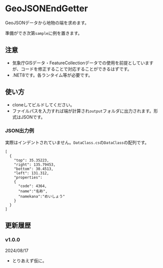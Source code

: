 # GeoJSONEndGetter
GeoJSONデータから地物の端を求めます。

準備ができ次第`sample`に例を置きます。


## 注意
- 気象庁GISデータ・FeatureCollectionデータでの使用を前提としていますが、コードを修正することで対応することができるはずです。
- .NET8です。各ランタイム等が必要です。

## 使い方
- cloneしてビルドしてください。
- ファイルパスを入力すれば端が計算され`output`フォルダに出力されます。形式はJSONです。

### JSON出力例
実際はインデントされていません。`DataClass.cs`の`DataClass`の配列です。
```JSON:出力内容例
[
  {
    "top": 35.35223,
    "right": 135.79453,
    "bottom": 30.4513,
    "left": 131.312,
    "properties":
    {
      "code": 4364,
      "name":"名称",
      "namekana":"めいしょう"
    }
  }
]
```

## 更新履歴
### v1.0.0
2024/08/17
- とりあえず仮に。
